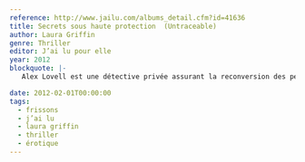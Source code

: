 ```yaml
---
reference: http://www.jailu.com/albums_detail.cfm?id=41636
title: Secrets sous haute protection  (Untraceable)
author: Laura Griffin
genre: Thriller
editor: J’ai lu pour elle
year: 2012
blockquote: |-
   Alex Lovell est une détective privée assurant la reconversion des personnes placées dans le programme de protection des témoins. La disparition de Mélanie Bess, une ancienne cliente, va l’obliger à rouvrir un dossier classé. Intimement persuadée que son mari y est pour quelque chose en dépit de sa très bonne réputation de flic, elle mène l’enquête aidée de Nathan Devreaux, inspecteur du département de police d’Austin, et va tenter de le rallier à sa cause...

date: 2012-02-01T00:00:00
tags:
  - frissons
  - j’ai lu
  - laura griffin
  - thriller
  - érotique
---
```

